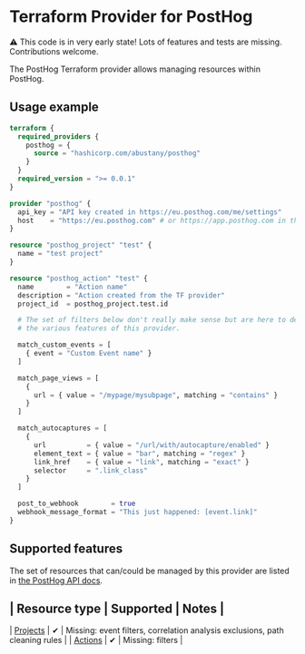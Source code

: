 # Terraform Provider for PostHog

⚠️ This code is in very early state! Lots of features and tests are missing. Contributions welcome.

The PostHog Terraform provider allows managing resources within PostHog.

## Usage example

```terraform
terraform {
  required_providers {
    posthog = {
      source = "hashicorp.com/abustany/posthog"
    }
  }
  required_version = ">= 0.0.1"
}

provider "posthog" {
  api_key = "API key created in https://eu.posthog.com/me/settings"
  host    = "https://eu.posthog.com" # or https://app.posthog.com in the US
}

resource "posthog_project" "test" {
  name = "test project"
}

resource "posthog_action" "test" {
  name        = "Action name"
  description = "Action created from the TF provider"
  project_id  = posthog_project.test.id

  # The set of filters below don't really make sense but are here to demonstrate
  # the various features of this provider.

  match_custom_events = [
    { event = "Custom Event name" }
  ]

  match_page_views = [
    {
      url = { value = "/mypage/mysubpage", matching = "contains" }
    }
  ]

  match_autocaptures = [
    {
      url          = { value = "/url/with/autocapture/enabled" }
      element_text = { value = "bar", matching = "regex" }
      link_href    = { value = "link", matching = "exact" }
      selector     = ".link_class"
    }
  ]

  post_to_webhook        = true
  webhook_message_format = "This just happened: [event.link]"
}
```

## Supported features

The set of resources that can/could be managed by this provider are listed in
[the PostHog API docs](https://posthog.com/docs/api).

| Resource type | Supported | Notes |
-------------------------------------
| [Projects](docs/resources/project.md) | ✔ | Missing: event filters, correlation analysis exclusions, path cleaning rules |
| [Actions](docs/resources/action.md)   | ✔ | Missing: filters |
